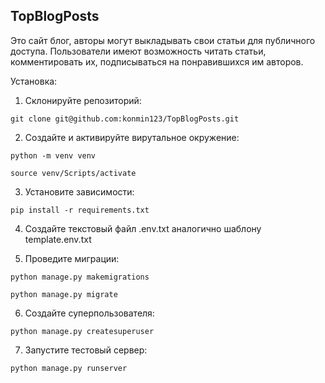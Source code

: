 ## TopBlogPosts

Это сайт блог, авторы могут выкладывать свои статьи для публичного доступа. Пользователи имеют возможность читать статьи, комментировать их, подписываться на понравившихся им авторов. 

Установка: 

1. Склонируйте репозиторий:

```
git clone git@github.com:konmin123/TopBlogPosts.git
```

2. Создайте и активируйте вирутальное окружение:

```python -m venv venv```

```source venv/Scripts/activate```

3. Установите зависимости:

```pip install -r requirements.txt```  

4. Создайте текстовый файл .env.txt аналогично шаблону template.env.txt

5. Проведите миграции:

```python manage.py makemigrations```

```python manage.py migrate```

6. Создайте суперпользователя:

```python manage.py createsuperuser```

7. Запустите тестовый сервер:

```python manage.py runserver```

